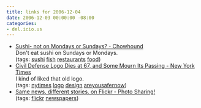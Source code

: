 ```yaml
---
title: links for 2006-12-04
date: 2006-12-03 00:00:00 -08:00
categories:
- del.icio.us
---
```


<ul class="delicious">
	<li>
		<div class="delicious-link"><a href="http://www.chowhound.com/topics/340558">Sushi- not on Mondays or Sundays? - Chowhound</a></div>
		<div class="delicious-extended">Don't eat sushi on Sundays or Mondays.</div>
		<div class="delicious-tags">(tags: <a href="http://del.icio.us/torrez/sushi">sushi</a> <a href="http://del.icio.us/torrez/fish">fish</a> <a href="http://del.icio.us/torrez/restaurants">restaurants</a> <a href="http://del.icio.us/torrez/food">food</a>)</div>
	</li>
	<li>
		<div class="delicious-link"><a href="http://www.nytimes.com/2006/12/01/washington/01civil.html?_r=1&oref=slogin">Civil Defense Logo Dies at 67, and Some Mourn Its Passing - New York Times</a></div>
		<div class="delicious-extended">I kind of liked that old logo.</div>
		<div class="delicious-tags">(tags: <a href="http://del.icio.us/torrez/nytimes">nytimes</a> <a href="http://del.icio.us/torrez/logo">logo</a> <a href="http://del.icio.us/torrez/design">design</a> <a href="http://del.icio.us/torrez/areyousafernow">areyousafernow</a>)</div>
	</li>
	<li>
		<div class="delicious-link"><a href="http://www.flickr.com/photos/girlhacker/300657195/">Same news, different stories. on Flickr - Photo Sharing!</a></div>
		<div class="delicious-tags">(tags: <a href="http://del.icio.us/torrez/flickr">flickr</a> <a href="http://del.icio.us/torrez/newspapers">newspapers</a>)</div>
	</li>
</ul>
